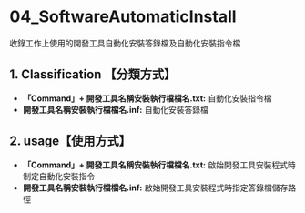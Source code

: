 # 04_SoftwareAutomaticInstall 
收錄工作上使用的開發工具自動化安裝答錄檔及自動化安裝指令檔

## 1. Classification 【分類方式】
- **「Command」+ 開發工具名稱安裝執行檔檔名.txt:** 自動化安裝指令檔
- **開發工具名稱安裝執行檔檔名.inf:** 自動化安裝答錄檔   

## 2. usage【使用方式】
- **「Command」+ 開發工具名稱安裝執行檔檔名.txt:** 啟始開發工具安裝程式時制定自動化安裝指令  
- **開發工具名稱安裝執行檔檔名.inf:** 啟始開發工具安裝程式時指定答錄檔儲存路徑
